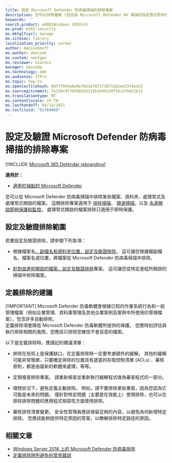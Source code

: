 ```yaml
---
title: 設定 Microsoft Defender 防病毒掃描的排除專案
description: 您可以排除檔案 (包含由 Microsoft Defender AV 掃描的指定程式所修改的檔案) 和資料夾。 使用 PowerShell 驗證您的排除專案。
keywords: ''
search.product: eADQiWindows 10XVcnh
ms.prod: m365-security
ms.mktglfcycl: manage
ms.sitesec: library
localization_priority: normal
author: denisebmsft
ms.author: deniseb
ms.custom: nextgen
ms.reviewer: ksarens
manager: dansimp
ms.technology: mde
ms.audience: ITPro
ms.topic: how-to
ms.openlocfilehash: 08f7f9d4a6e9e70d3ef071f30712b2ae53f4ea52
ms.sourcegitcommit: 7a339c9f7039825d131b39481ddf54c57b021b11
ms.translationtype: MT
ms.contentlocale: zh-TW
ms.lasthandoff: 04/14/2021
ms.locfileid: "51764660"
---
```

# <a name="configure-and-validate-exclusions-for-microsoft-defender-antivirus-scans"></a>設定及驗證 Microsoft Defender 防病毒掃描的排除專案

[!INCLUDE [Microsoft 365 Defender rebranding](../../includes/microsoft-defender.md)]


**適用於：**

- [適用於端點的 Microsoft Defender](/microsoft-365/security/defender-endpoint/)

您可以從 Microsoft Defender 防病毒掃描中排除某些檔案、資料夾、處理常式及處理常式開啟的檔案。 這類排除專案適用于 [排程掃描](scheduled-catch-up-scans-microsoft-defender-antivirus.md)、 [隨選掃描](run-scan-microsoft-defender-antivirus.md)，以及 [永遠開啟即時保護和監控](configure-real-time-protection-microsoft-defender-antivirus.md)。 處理常式開啟的檔案排除只適用于即時保護。

## <a name="configure-and-validate-exclusions"></a>設定及驗證排除範圍

若要設定及驗證排除，請參閱下列各項：

- 根據檔案名[、副檔名和資料夾位置，設定及驗證排除](configure-extension-file-exclusions-microsoft-defender-antivirus.md)。 這可讓您根據檔副檔名、檔案名或位置，將檔案從 Microsoft Defender 防病毒掃描中排除。

- [針對由進程開啟的檔案，設定及驗證排除](configure-process-opened-file-exclusions-microsoft-defender-antivirus.md)專案。 這可讓您從特定進程所開啟的掃描中排除檔案。

## <a name="recommendations-for-defining-exclusions"></a>定義排除的建議
[!IMPORTANT]
Microsoft Defender 防毒軟體會根據已知的作業系統行為和一般管理檔案（例如企業管理、資料庫管理及其他企業案例及案例中所使用的管理檔案），包含許多自動排除。  
定義排除項會降低 Microsoft Defender 防毒軟體所提供的保護。 您應時刻評估與執行排除相關的風險，您應該只排除您確信不會惡意的檔案。

以下是定義排除時，應謹記的建議清單：  

- 排除在技術上是保護缺口，在定義排除時一定要考慮額外的緩解。 其他的緩解可能非常簡單，只要確定排除的位置具有適當的存取控制清單 (ACLs) 、審核原則，都是由最新的軟體來處理，等等。

- 定期複查排除專案。 請重新檢查並重新執行緩解程式做為審查程式的一部分。

- 理想狀況下，避免定義主動排除。 例如，請不要排除某些專案，因為您認為它可能是未來的問題。 僅針對特定問題（主要是在效能上）使用排除，也可以在排除排除問題的應用程式相容性方面使用排除。

- 審核排除清單變更。 安全性管理員應該保留足夠的內容，以避免為何新增特定排除。 您應該能夠提供特定原因的答案，以瞭解排除特定路徑的原因。

## <a name="related-articles"></a>相關文章

- [Windows Server 2016 上的 Microsoft Defender 防病毒排除](configure-server-exclusions-microsoft-defender-antivirus.md)
- [定義排除時所避免的常見錯誤](common-exclusion-mistakes-microsoft-defender-antivirus.md)
